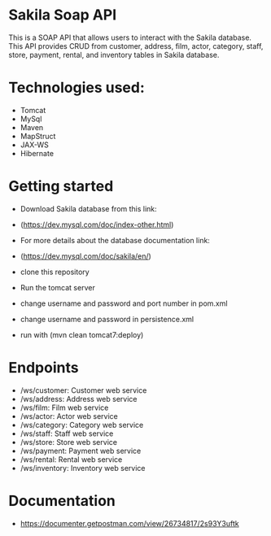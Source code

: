 # Sakila Soap API
This is a SOAP API that allows users to interact with the Sakila database. This API provides CRUD from customer, address, film, actor, category, staff, store, payment, rental, and inventory tables in Sakila database.
# Technologies used:
- Tomcat
- MySql
- Maven
- MapStruct
- JAX-WS
- Hibernate
# Getting started
- Download Sakila database from this link:
* (https://dev.mysql.com/doc/index-other.html)
- For more details about the database documentation link:
+ (https://dev.mysql.com/doc/sakila/en/)
- clone this repository
+ Run the tomcat server
- change username and password and port number in pom.xml
+ change username and password in persistence.xml
- run with (mvn clean tomcat7:deploy)
# Endpoints
- /ws/customer: Customer web service
- /ws/address: Address web service
- /ws/film: Film web service
- /ws/actor: Actor web service
- /ws/category: Category web service
- /ws/staff: Staff web service
- /ws/store: Store web service
- /ws/payment: Payment web service
- /ws/rental: Rental web service
- /ws/inventory: Inventory web service
# Documentation 
- https://documenter.getpostman.com/view/26734817/2s93Y3uftk
